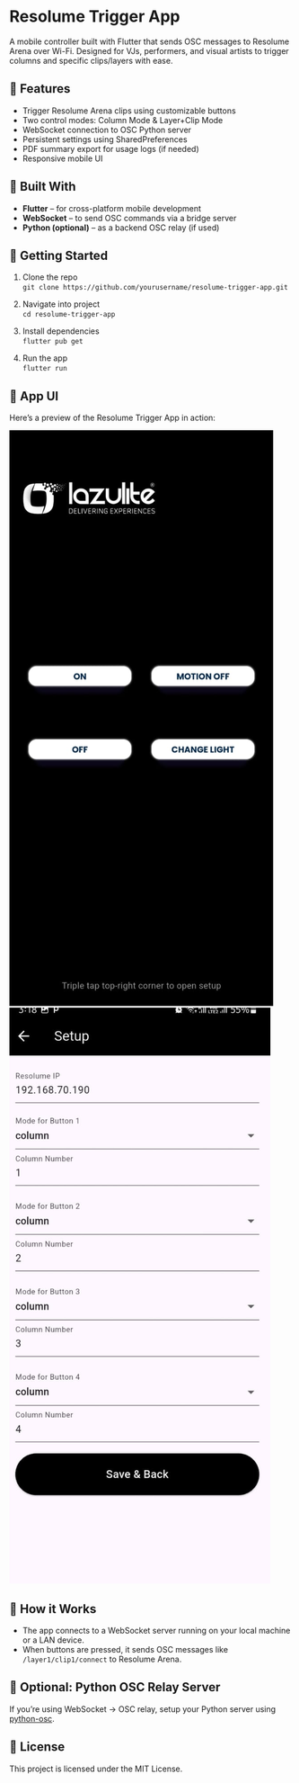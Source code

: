 # Resolume Trigger App

A mobile controller built with Flutter that sends OSC messages to Resolume Arena over Wi-Fi. Designed for VJs, performers, and visual artists to trigger columns and specific clips/layers with ease.

## 🎯 Features

- Trigger Resolume Arena clips using customizable buttons
- Two control modes: Column Mode & Layer+Clip Mode
- WebSocket connection to OSC Python server
- Persistent settings using SharedPreferences
- PDF summary export for usage logs (if needed)
- Responsive mobile UI

## 📱 Built With

- **Flutter** – for cross-platform mobile development
- **WebSocket** – to send OSC commands via a bridge server
- **Python (optional)** – as a backend OSC relay (if used)

## 🚀 Getting Started

1. Clone the repo  
   `git clone https://github.com/yourusername/resolume-trigger-app.git`

2. Navigate into project  
   `cd resolume-trigger-app`

3. Install dependencies  
   `flutter pub get`

4. Run the app  
   `flutter run`

## 📱 App UI

Here’s a preview of the Resolume Trigger App in action:

![App Screenshot](assets/images/ui1.jpeg)
![App Screenshot](assets/images/ui2.jpeg)

## 📡 How it Works

- The app connects to a WebSocket server running on your local machine or a LAN device.
- When buttons are pressed, it sends OSC messages like `/layer1/clip1/connect` to Resolume Arena.

## 🔧 Optional: Python OSC Relay Server

If you’re using WebSocket → OSC relay, setup your Python server using [python-osc](https://pypi.org/project/python-osc/).

## 🧾 License

This project is licensed under the MIT License.
